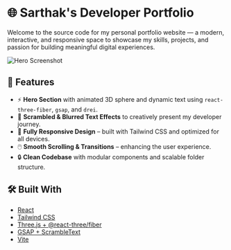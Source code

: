 # 🌐 Sarthak's Developer Portfolio

Welcome to the source code for my personal portfolio website — a modern, interactive, and responsive space to showcase my skills, projects, and passion for building meaningful digital experiences.

![Hero Screenshot](./screenshot.png) <!-- Optional: Add a screenshot of your site -->

## 🚀 Features

- ⚡ **Hero Section** with animated 3D sphere and dynamic text using `react-three-fiber`, `gsap`, and `drei`.
- 🎨 **Scrambled & Blurred Text Effects** to creatively present my developer journey.
- 📱 **Fully Responsive Design** – built with Tailwind CSS and optimized for all devices.
- 🖱️ **Smooth Scrolling & Transitions** – enhancing the user experience.
- 🔒 **Clean Codebase** with modular components and scalable folder structure.

## 🛠️ Built With

- [React](https://reactjs.org/)
- [Tailwind CSS](https://tailwindcss.com/)
- [Three.js + @react-three/fiber](https://docs.pmnd.rs/react-three-fiber/)
- [GSAP + ScrambleText](https://gsap.com/docs/v3/Plugins/ScrambleText/)
- [Vite](https://vitejs.dev/)
